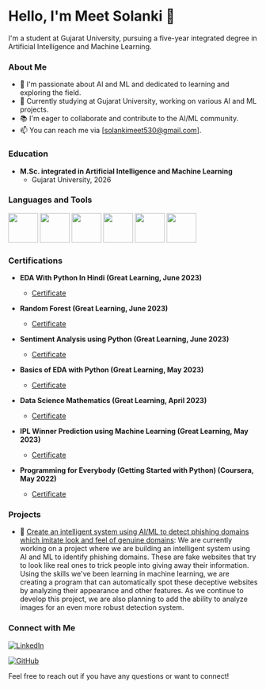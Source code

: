 # Hello, I'm Meet Solanki 👋

I'm a student at Gujarat University, pursuing a five-year integrated degree in Artificial Intelligence and Machine Learning.

### About Me

- 🌱 I'm passionate about AI and ML and dedicated to learning and exploring the field.
- 💼 Currently studying at Gujarat University, working on various AI and ML projects.
- 📚 I'm eager to collaborate and contribute to the AI/ML community.
- 📫 You can reach me via [solankimeet530@gmail.com].

### Education

- **M.Sc. integrated in Artificial Intelligence and Machine Learning**
  - Gujarat University, 2026

### Languages and Tools

[<img src="https://s3.dualstack.us-east-2.amazonaws.com/pythondotorg-assets/media/community/logos/python-logo-only.png" width="60">](https://www.python.org/)
[<img src="https://www.gstatic.com/devrel-devsite/prod/v89c3b644dadab0c1b29fcdfaa83db3f3db74c1887a83ba5a78318ee59aec3871/tensorflow/images/lockup.svg" width="60">](https://www.tensorflow.org/)
[<img src="https://pytorch.org/assets/images/pytorch-logo.png" width="60">](https://pytorch.org/)
[<img src="https://upload.wikimedia.org/wikipedia/commons/thumb/0/05/Scikit_learn_logo_small.svg/390px-Scikit_learn_logo_small.svg.png" width="60">](https://scikit-learn.org/)
[<img src="https://jupyter.org/assets/homepage/main-logo.svg" width="60">](https://jupyter.org/)
[<img src="https://upload.wikimedia.org/wikipedia/commons/8/87/Sql_data_base_with_logo.png" width="60">](https://www.mysql.com/)

### Certifications

- **EDA With Python In Hindi (Great Learning, June 2023)**
  - [Certificate](https://verify.mygreatlearning.com/verify/ZUXSVHOH)

- **Random Forest (Great Learning, June 2023)**
  - [Certificate](https://verify.mygreatlearning.com/verify/IKSWQYOO)

- **Sentiment Analysis using Python (Great Learning, June 2023)**
  - [Certificate](https://verify.mygreatlearning.com/verify/MJDTQRUG)

- **Basics of EDA with Python (Great Learning, May 2023)**
  - [Certificate](https://verify.mygreatlearning.com/verify/DABJVQWK)

- **Data Science Mathematics (Great Learning, April 2023)**
  - [Certificate](https://verify.mygreatlearning.com/verify/PADXOQTE)

- **IPL Winner Prediction using Machine Learning (Great Learning, May 2023)**
  - [Certificate](https://verify.mygreatlearning.com/verify/LFSNJUOS)

- **Programming for Everybody (Getting Started with Python) (Coursera, May 2022)**
  - [Certificate](https://www.coursera.org/account/accomplishments/verify/7VK9E6NZH3TX)

### Projects

- 🚀 [Create an intelligent system using AI/ML to detect phishing domains which imitate look and feel of genuine domains](https://github.com/MeetSolanki530/Phishing-Threat-Defenders): We are currently working on a project where we are building an intelligent system using AI and ML to identify phishing domains. These are fake websites that try to look like real ones to trick people into giving away their information. Using the skills we've been learning in machine learning, we are creating a program that can automatically spot these deceptive websites by analyzing their appearance and other features. As we continue to develop this project, we are also planning to add the ability to analyze images for an even more robust detection system.

### Connect with Me

[![LinkedIn](https://img.shields.io/badge/LinkedIn-Connect%20with%20Me-blue)](https://www.linkedin.com/in/meet-solanki-b96a78230/)

[![GitHub](https://img.shields.io/badge/GitHub-Check%20Out%20My%20Projects-brightgreen)](https://github.com/MeetSolanki530/)

Feel free to reach out if you have any questions or want to connect!
